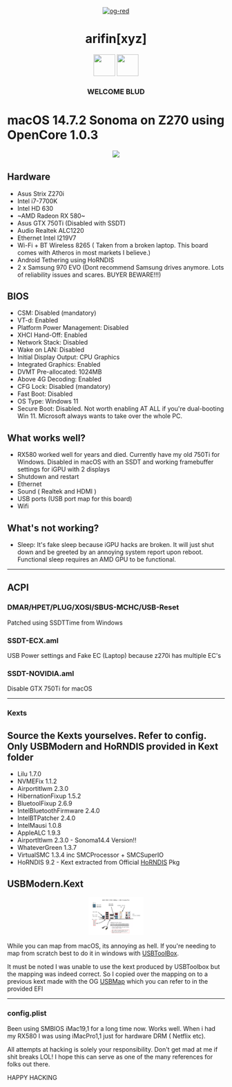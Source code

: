 <div align="center">
 <a href="https://arifin.xyz"
><img src="https://i.ibb.co/284vy3R/og-red.png" alt="og-red" width="200"></a>
 </a>
 <h1>arifin[xyz]</h1>

</div>

<div align="center">

<img src="./img/invisibleman.avifs" width=50 height=50/>
<img src="https://i.gifer.com/T3IX.gif" width=50 height=50/>

<h3>WELCOME BLUD</h3>

</div>

# macOS 14.7.2 Sonoma on Z270 using OpenCore 1.0.3

<p align="center">
<img width="128" src="img/sonoma.avif">
</p>

## Hardware

- Asus Strix Z270i
- Intel i7-7700K
- Intel HD 630
- ~AMD Radeon RX 580~
- Asus GTX 750Ti (Disabled with SSDT)
- Audio Realtek ALC1220
- Ethernet Intel I219V7
- Wi-Fi + BT Wireless 8265 ( Taken from a broken laptop. This board comes with Atheros in most markets I believe.)
- Android Tethering using HoRNDIS
- 2 x Samsung 970 EVO (Dont recommend Samsung drives anymore. Lots of reliability issues and scares. BUYER BEWARE!!!)

## BIOS

- CSM: Disabled (mandatory)
- VT-d: Enabled
- Platform Power Management: Disabled
- XHCI Hand-Off: Enabled
- Network Stack: Disabled
- Wake on LAN: Disabled
- Initial Display Output: CPU Graphics
- Integrated Graphics: Enabled
- DVMT Pre-allocated: 1024MB
- Above 4G Decoding: Enabled
- CFG Lock: Disabled (mandatory)
- Fast Boot: Disabled
- OS Type: Windows 11
- Secure Boot: Disabled. Not worth enabling AT ALL if you're dual-booting Win 11. Microsoft always wants to take over the whole PC.

## What works well?

- RX580 worked well for years and died. Currently have my old 750Ti for Windows. Disabled in
  macOS with an SSDT and working framebuffer settings for iGPU with 2 displays
- Shutdown and restart
- Ethernet
- Sound ( Realtek and HDMI )
- USB ports (USB port map for this board)
- Wifi

## What's not working?

- Sleep: It's fake sleep because iGPU hacks are broken. It will just shut down and be greeted by an annoying system report upon reboot.
  Functional sleep requires an AMD GPU to be functional.

---

## ACPI

### DMAR/HPET/PLUG/XOSI/SBUS-MCHC/USB-Reset

Patched using SSDTTime from Windows

### SSDT-ECX.aml

USB Power settings and Fake EC (Laptop) because z270i has multiple EC's

### SSDT-NOVIDIA.aml

Disable GTX 750Ti for macOS

---

### Kexts

## Source the Kexts yourselves. Refer to config. Only USBModern and HoRNDIS provided in Kext folder

- Lilu 1.7.0
- NVMEFix 1.1.2
- Airportitlwm 2.3.0
- HibernationFixup 1.5.2
- BluetoolFixup 2.6.9
- IntelBluetoothFirmware 2.4.0
- IntelBTPatcher 2.4.0
- IntelMausi 1.0.8
- AppleALC 1.9.3
- AirportItlwm 2.3.0 - Sonoma14.4 Version!!
- WhateverGreen 1.3.7
- VirtualSMC 1.3.4 inc SMCProcessor + SMCSuperIO
- HoRNDIS 9.2 - Kext extracted from Official [HoRNDIS](https://github.com/jwise/HoRNDIS) Pkg

## USBModern.Kext

<p align="center">
<img width="128" src="img/usbmap.png">
</p>

While you can map from macOS, its annoying as hell. If you're needing to map from scratch best to do it in windows with
[USBToolBox](https://github.com/USBToolBox/tool).

It must be noted I was unable to use the kext produced by USBToolbox but the mapping was indeed correct. So I copied over the mapping on to a previous kext made with the OG [USBMap](https://github.com/corpnewt/USBMap) which you can refer to in the provided EFI

---

### config.plist

Been using SMBIOS iMac19,1 for a long time now. Works well. When i had my RX580 I was using iMacPro1,1 just for hardware DRM ( Netflix etc).

All attempts at hacking is solely your responsibility. Don't get mad at me if shit breaks LOL!
I hope this can serve as one of the many references for folks out there.

HAPPY HACKING
